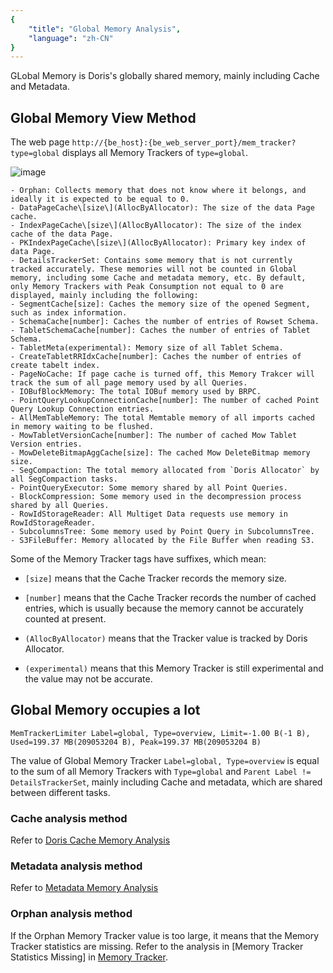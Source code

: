 ```yaml
---
{
    "title": "Global Memory Analysis",
    "language": "zh-CN"
}
---
```


<!--
Licensed to the Apache Software Foundation (ASF) under one
or more contributor license agreements.  See the NOTICE file
distributed with this work for additional information
regarding copyright ownership.  The ASF licenses this file
to you under the Apache License, Version 2.0 (the
"License"); you may not use this file except in compliance
with the License.  You may obtain a copy of the License at

  http://www.apache.org/licenses/LICENSE-2.0

Unless required by applicable law or agreed to in writing,
software distributed under the License is distributed on an
"AS IS" BASIS, WITHOUT WARRANTIES OR CONDITIONS OF ANY
KIND, either express or implied.  See the License for the
specific language governing permissions and limitations
under the License.
-->

GLobal Memory is Doris's globally shared memory, mainly including Cache and Metadata.

## Global Memory View Method

The web page `http://{be_host}:{be_web_server_port}/mem_tracker?type=global` displays all Memory Trackers of `type=global`.

![image](https://github.com/apache/doris/assets/13197424/e0b4a327-5bfb-4dfd-9e1e-bf58a482a456)

```
- Orphan: Collects memory that does not know where it belongs, and ideally it is expected to be equal to 0.
- DataPageCache\[size\](AllocByAllocator): The size of the data Page cache.
- IndexPageCache\[size\](AllocByAllocator): The size of the index cache of the data Page.
- PKIndexPageCache\[size\](AllocByAllocator): Primary key index of data Page.
- DetailsTrackerSet: Contains some memory that is not currently tracked accurately. These memories will not be counted in Global memory, including some Cache and metadata memory, etc. By default, only Memory Trackers with Peak Consumption not equal to 0 are displayed, mainly including the following:
- SegmentCache[size]: Caches the memory size of the opened Segment, such as index information.
- SchemaCache[number]: Caches the number of entries of Rowset Schema.
- TabletSchemaCache[number]: Caches the number of entries of Tablet Schema.
- TabletMeta(experimental): Memory size of all Tablet Schema.
- CreateTabletRRIdxCache[number]: Caches the number of entries of create tabelt index.
- PageNoCache: If page cache is turned off, this Memory Trakcer will track the sum of all page memory used by all Queries.
- IOBufBlockMemory: The total IOBuf memory used by BRPC.
- PointQueryLookupConnectionCache[number]: The number of cached Point Query Lookup Connection entries.
- AllMemTableMemory: The total Memtable memory of all imports cached in memory waiting to be flushed.
- MowTabletVersionCache[number]: The number of cached Mow Tablet Version entries.
- MowDeleteBitmapAggCache[size]: The cached Mow DeleteBitmap memory size.
- SegCompaction: The total memory allocated from `Doris Allocator` by all SegCompaction tasks.
- PointQueryExecutor: Some memory shared by all Point Queries.
- BlockCompression: Some memory used in the decompression process shared by all Queries.
- RowIdStorageReader: All Multiget Data requests use memory in RowIdStorageReader.
- SubcolumnsTree: Some memory used by Point Query in SubcolumnsTree.
- S3FileBuffer: Memory allocated by the File Buffer when reading S3.
```

Some of the Memory Tracker tags have suffixes, which mean:

- `[size]` means that the Cache Tracker records the memory size.

- `[number]` means that the Cache Tracker records the number of cached entries, which is usually because the memory cannot be accurately counted at present.

- `(AllocByAllocator)` means that the Tracker value is tracked by Doris Allocator.

- `(experimental)` means that this Memory Tracker is still experimental and the value may not be accurate.

## Global Memory occupies a lot

```
MemTrackerLimiter Label=global, Type=overview, Limit=-1.00 B(-1 B), Used=199.37 MB(209053204 B), Peak=199.37 MB(209053204 B)
```

The value of Global Memory Tracker `Label=global, Type=overview` is equal to the sum of all Memory Trackers with `Type=global` and `Parent Label != DetailsTrackerSet`, mainly including Cache and metadata, which are shared between different tasks.

### Cache analysis method

Refer to [Doris Cache Memory Analysis](./doris-cache-memory-analysis.md)

### Metadata analysis method

Refer to [Metadata Memory Analysis](./metadata-memory-analysis.md)

### Orphan analysis method

If the Orphan Memory Tracker value is too large, it means that the Memory Tracker statistics are missing. Refer to the analysis in [Memory Tracker Statistics Missing] in [Memory Tracker](./memory-tracker.md).
